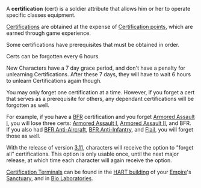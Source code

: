 A **certification** (cert) is a soldier attribute that allows him or her to
operate specific classes equipment.

[Certifications](Certifications.md) are obtained at the expense of
[Certification points](Certification_points.md), which are earned through game
experience.

Some certifications have prerequisites that must be obtained in order.

Certs can be forgotten every 6 hours.

New Characters have a 7 day grace period, and don't have a penalty for
unlearning Certifications. After these 7 days, they will have to wait 6 hours to
unlearn Certifications again though.

You may only forget one certification at a time. However, if you forget a cert
that serves as a prerequisite for others, any dependant certifications will be
forgotten as well.

For example, if you have a [BFR](../vehicles/BattleFrame_Robotics.md)
certification and you forget [Armored Assault I](Armored_Assault_I.md), you will
lose three certs: [Armored Assault I](Armored_Assault_I.md),
[Armored Assault II](Armored_Assault_II.md), and BFR. If you also had
[BFR Anti-Aircraft](BFR_Anti-Aircraft.md),
[BFR Anti-Infantry](BFR_Anti-Infantry.md), and [Flail](../vehicles/Flail.md), you
will forget those as well.

With the release of version [3.11](../patches/3.11.md), characters will receive
the option to "forget all" certifications. This option is only usable once,
until the next major release, at which time each character will again receive
the option.

[Certification Terminals](../items/Certification_Terminal.md) can be found in
the [HART building](../locations/HART_building.md) of your
[Empire](../terminology/Empire.md)'s [Sanctuary](../locations/Sanctuary.md), and
in [Bio Laboratories](../locations/Bio_Laboratory.md).
